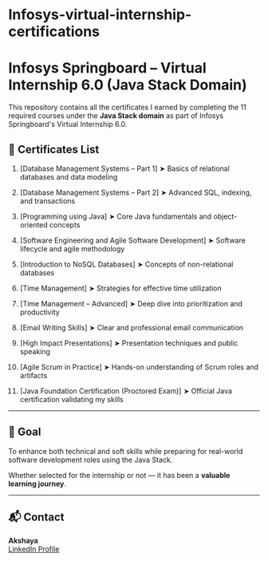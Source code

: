 # Infosys-virtual-internship-certifications
# Infosys Springboard – Virtual Internship 6.0 (Java Stack Domain)

This repository contains all the certificates I earned by completing the 11 required courses under the **Java Stack domain** as part of Infosys Springboard's Virtual Internship 6.0.

## 📜 Certificates List

1. [Database Management Systems – Part 1]
   ➤ Basics of relational databases and data modeling

2. [Database Management Systems – Part 2]
   ➤ Advanced SQL, indexing, and transactions

3. [Programming using Java] 
   ➤ Core Java fundamentals and object-oriented concepts

4. [Software Engineering and Agile Software Development] 
   ➤ Software lifecycle and agile methodology

5. [Introduction to NoSQL Databases]
   ➤ Concepts of non-relational databases

6. [Time Management] 
   ➤ Strategies for effective time utilization

7. [Time Management – Advanced]
   ➤ Deep dive into prioritization and productivity

8. [Email Writing Skills]
   ➤ Clear and professional email communication

9. [High Impact Presentations]
   ➤ Presentation techniques and public speaking

10. [Agile Scrum in Practice]
    ➤ Hands-on understanding of Scrum roles and artifacts

11. [Java Foundation Certification (Proctored Exam)] 
    ➤ Official Java certification validating my skills

---

## 🎯 Goal
To enhance both technical and soft skills while preparing for real-world software development roles using the Java Stack.

Whether selected for the internship or not — it has been a **valuable learning journey**.

---

## 📬 Contact
**Akshaya**  
[LinkedIn Profile](https://linkedin.com/in/akshaya-profile)  
